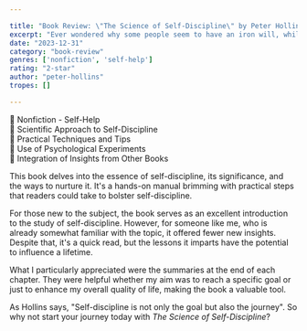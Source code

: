 ```yaml
---

title: "Book Review: \"The Science of Self-Discipline\" by Peter Hollins"
excerpt: "Ever wondered why some people seem to have an iron will, while others struggle to stick to their New Year's resolutions past January? I've certainly pondered this."
date: "2023-12-31"
category: "book-review"
genres: ['nonfiction', 'self-help']
rating: "2-star"
author: "peter-hollins"
tropes: []

---
```



📍 Nonfiction - Self-Help  
📍 Scientific Approach to Self-Discipline  
📍 Practical Techniques and Tips  
📍 Use of Psychological Experiments  
📍 Integration of Insights from Other Books  
  

This book delves into the essence of self-discipline, its significance, and the ways to nurture it. It's a hands-on manual brimming with practical steps that readers could take to bolster self-discipline. 

For those new to the subject, the book serves as an excellent introduction to the study of self-discipline. However, for someone like me, who is already somewhat familiar with the topic, it offered fewer new insights. Despite that, it's a quick read, but the lessons it imparts have the potential to influence a lifetime. 

What I particularly appreciated were the summaries at the end of each chapter. They were helpful whether my aim was to reach a specific goal or just to enhance my overall quality of life, making the book a valuable tool.

As Hollins says, "Self-discipline is not only the goal but also the journey". So why not start your journey today with *The Science of Self-Discipline*?
